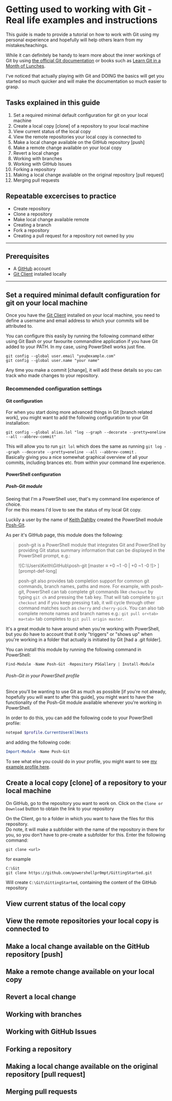 # Getting used to working with Git - Real life examples and instructions

This guide is made to provide a tutorial on how to work with Git using my personal experience and hopefully will help others learn from my mistakes/teachings.

While it can definitely be handy to learn more about the inner workings of Git by using [the official Git documentation][GitDocs] or books such as [Learn Git in a Month of Lunches][GitMoL].

I've noticed that actually playing with Git and DOING the basics will get you started so much quicker and will make the documentation so much easier to grasp.

## Tasks explained in this guide

1. Set a required minimal default configuration for git on your local machine
1. Create a local copy [clone] of a repository to your local machine
1. View current status of the local copy 
1. View the remote repositories your local copy is connected to
1. Make a local change available on the GitHub repository [push]
1. Make a remote change available on your local copy
1. Revert a local change
1. Working with branches
1. Working with GitHub Issues
1. Forking a repository
1. Making a local change available on the original repository [pull request]
1. Merging pull requests

## Repeatable excercises to practice

* Create repository
* Clone a repository
* Make local change available remote
* Creating a branch
* Fork a repository
* Creating a pull request for a repository not owned by you

---

## Prerequisites

* A [GitHub][GitHub] account
* [Git Client][GitClient] installed locally

---

## Set a required minimal default configuration for git on your local machine

Once you have the [Git Client][GitClient] installed on your local machine, you need to define a username and email address to which your commits will be attributed to.

You can configure this easily by running the following command either using Git Bash or your favourite commandline application if you have Git added to your PATH. In my case, using PowerShell works just fine.

```git
git config --global user.email "you@example.com"
git config --global user.name "your name"
```

Any time you make a commit [change], it will add these details so you can track who made changes to your repository.

### Recommended configuration settings

#### Git configuration

For when you start doing more advanced things in Git [branch related work], you might want to add the following configuration to your Git installation:

```git
git config --global alias.lol "log --graph --decorate --pretty=oneline --all --abbrev-commit" 
```

This will allow you to run `git lol` which does the same as running `git log --graph --decorate --pretty=oneline --all --abbrev-commit` .  
Basically giving you a nice somewhat graphical overview of all your commits, including brances etc. from within your command line experience.

#### PowerShell configuration

##### Posh-Git module

Seeing that I'm a PowerShell user, that's my command line experience of choice.  
For me this means I'd love to see the status of my local Git copy.

Luckily a user by the name of [Keith Dahlby][dahlbyk Twitter] created the PowerShell module [Posh-Git][Posh-Git Github].

As per it's GitHub page, this module does the following:

> posh-git is a PowerShell module that integrates Git and PowerShell by providing Git status summary information that
> can be displayed in the PowerShell prompt, e.g.:
>
> ![C:\Users\Keith\GitHub\posh-git [master ≡ +0 ~1 -0 | +0 ~1 -0 !]> ][prompt-def-long]
>
> posh-git also provides tab completion support for common git commands, branch names, paths and more.
> For example, with posh-git, PowerShell can tab complete git commands like `checkout` by typing `git ch` and pressing
> the <kbd>tab</kbd> key. That will tab complete to `git checkout` and if you keep pressing <kbd>tab</kbd>, it will
> cycle through other command matches such as `cherry` and `cherry-pick`. You can also tab complete remote names and
> branch names e.g.: `git pull or<tab> ma<tab>` tab completes to `git pull origin master`.

It's a great module to have around when you're working with PowerShell, but you do have to account that it only "triggers" or "shows up" when you're working in a folder that actually is initiated by Git [had a .git folder].

You can install this module by running the following command in PowerShell:

```powershell
Find-Module -Name Posh-Git -Repository PSGallery | Install-Module
```

###### Posh-Git in your PowerShell profile

Since you'll be wanting to use Git as much as possible [if you're not already, hopefully you will want to after this guide], you might want to have the functionality of the Posh-Git module available whenever you're working in PowerShell.

In order to do this, you can add the following code to your PowerShell profile:

```powershell
notepad $profile.CurrentUserAllHosts
```

and adding the following code:

```powershell
Import-Module -Name Posh-Git
```

To see what else you could do in your profile, you might want to see [my example profile here][PowerShell Profile].

## Create a local copy [clone] of a repository to your local machine

On GitHub, go to the repository you want to work on.
Click on the `Clone or Download` button to obtain the link to your repository

On the Client, go to a folder in which you want to have the files for this repository.  
Do note, it will make a subfolder with the name of the repository in there for you, so you don't have to pre-create a subfolder for this.
Enter the following command:

```git
git clone <url>
```

for example

```git
C:\Git
git clone https://github.com/powershellpr0mpt/GittingStarted.git
```

Will create `C:\Git\GittingStarted`, containing the content of the GitHub repository

## View current status of the local copy

## View the remote repositories your local copy is connected to

## Make a local change available on the GitHub repository [push]

## Make a remote change available on your local copy

## Revert a local change

## Working with branches

## Working with GitHub Issues

## Forking a repository

## Making a local change available on the original repository [pull request]

## Merging pull requests

[GitDocs]:https://git-scm.com/doc
[GitMoL]:https://www.manning.com/books/learn-git-in-a-month-of-lunches
[GitHub]:https://github.com
[GitClient]:https://git-scm.com/downloads
[dahlbyk Twitter]:https://twitter.com/dahlbyk
[Posh-Git GitHub]:https://github.com/dahlbyk/posh-git
[PowerShell Profile]:https://gist.github.com/powershellpr0mpt/e03a2809db23c890d58d1a889961cbc9
